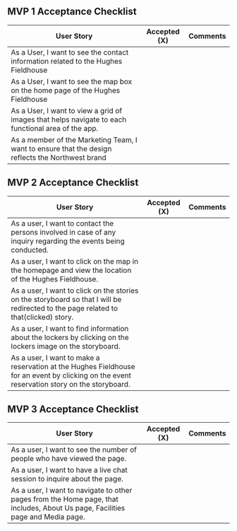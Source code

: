 ## MVP 1 Acceptance Checklist

| User Story  | Accepted (X)  | Comments  |
|---|---|---|
| As a User, I want to see the contact information related to the Hughes Fieldhouse  |   |   |
| As a User, I want to see the map box on the home page of the Hughes Fieldhouse |   |   |
| As a User, I want to view a grid of images that helps navigate to each functional area of the app.  |   |   |
| As a member of the Marketing Team, I want to ensure that the design reflects the Northwest brand  |   |   |

## MVP 2 Acceptance Checklist

| User Story  | Accepted (X)  | Comments  |
|---|---|---|
| As a user, I want to contact the persons involved in case of any inquiry regarding the events being conducted.  |   |   |
| As a user, I want to click on the map in the homepage and view the location of the Hughes Fieldhouse. |   |   |
| As a user, I want to click on the stories on the storyboard so that I will be redirected to the page related to that(clicked) story.   |   |   |
| As a user, I want to find information about the lockers by clicking on the lockers image on the storyboard. |   |   |
| As a user, I want to make a reservation at the Hughes Fieldhouse for an event by clicking on the event reservation story on the storyboard.  |   |   |

## MVP 3 Acceptance Checklist

| User Story  | Accepted (X)  | Comments  |
|---|---|---|
| As a user, I want to see the number of people who have viewed the page.  |   |   |
| As a user, I want to have a live chat session to inquire about the page.  |   |   |
| As a user, I want to navigate to other pages from the Home page, that includes, About Us page, Facilities page and Media page.  |   |   |
